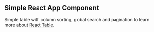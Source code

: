 ## Simple React App Component

Simple table with column sorting, global search and pagination to learn more about [React Table](https://react-table.tanstack.com/).

